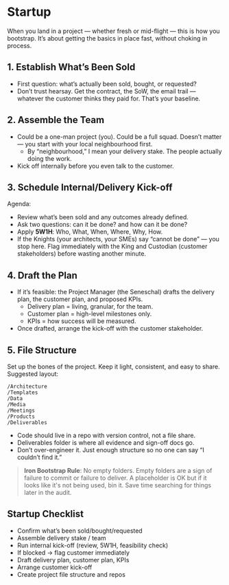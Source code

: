 # Startup
When you land in a project — whether fresh or mid-flight — this is how you bootstrap. It’s about getting the basics in place fast, without choking in process.

## 1. Establish What’s Been Sold
- First question: what’s actually been sold, bought, or requested?
- Don’t trust hearsay. Get the contract, the SoW, the email trail — whatever the customer thinks they paid for. That’s your baseline.

## 2. Assemble the Team
- Could be a one-man project (you). Could be a full squad. Doesn’t matter — you start with your local neighbourhood first.
  - By “neighbourhood,” I mean your delivery stake. The people actually doing the work.
- Kick off internally before you even talk to the customer.

## 3. Schedule Internal/Delivery Kick-off
Agenda:
- Review what’s been sold and any outcomes already defined.
- Ask two questions: can it be done? and how can it be done?
- Apply **5W1H**: Who, What, When, Where, Why, How.
- If the Knights (your architects, your SMEs) say “cannot be done” — you stop here. Flag immediately with the King and Custodian (customer stakeholders) before wasting another minute.

## 4. Draft the Plan
- If it’s feasible: the Project Manager (the Seneschal) drafts the delivery plan, the customer plan, and proposed KPIs.
  - Delivery plan = living, granular, for the team.
  - Customer plan = high-level milestones only.
  - KPIs = how success will be measured.
- Once drafted, arrange the kick-off with the customer stakeholder.

## 5. File Structure
Set up the bones of the project. Keep it light, consistent, and easy to share. Suggested layout:

```
/Architecture
/Templates
/Data
/Media
/Meetings
/Products
/Deliverables
```

- Code should live in a repo with version control, not a file share.
- Deliverables folder is where all evidence and sign-off docs go.
- Don’t over-engineer it. Just enough structure so no one can say “I couldn’t find it.”

> **Iron Bootstrap Rule**: No empty folders. Empty folders are a sign of failure to commit or failure to deliver. A placeholder is OK but if it looks like it's not being used, bin it. Save time searching for things later in the audit.

## Startup Checklist

- Confirm what’s been sold/bought/requested
- Assemble delivery stake / team
- Run internal kick-off (review, 5W1H, feasibility check)
- If blocked → flag customer immediately
- Draft delivery plan, customer plan, KPIs
- Arrange customer kick-off
- Create project file structure and repos
